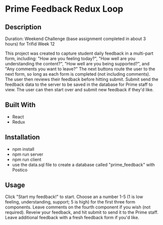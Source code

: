 # Prime Feedback Redux Loop

## Description

Duration: Weekend Challenge (base assignment completed in about 3 hours) for Trifid Week 12

This project was created to capture student daily feedback in a multi-part form, including: "How are you feeling today?", "How well are you understanding the content?", "How well are you being supported?", and "Any comments you want to leave?" The next buttons route the user to the next form, so long as each form is completed (not including comments). The user then reviews their feedback before hitting submit. Submit send the feedback data to the server to be saved in the database for Prime staff to view. The user can then start over and submit new feedback if they'd like. 

## Built With
- React
- Redux

## Installation
- npm install
- npm run server
- npm run client
- use the data.sql file to create a database called "prime_feedback" with Postico

## Usage

Click "Start my feedback!" to start. Choose an a number 1-5 (1 is low feeling, understanding, support; 5 is high) for the first three form components. Leave comments on the fourth component if you wish (not required). Reveiw your feedback, and hit submit to send it to the Prime staff. Leave additional feedback with a fresh feedback form if you'd like. 
